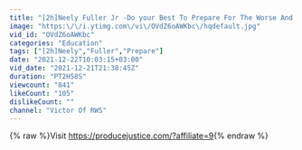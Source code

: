 ```yaml
---
title: "[2h]Neely Fuller Jr -Do your Best To Prepare For The Worse And Expect Much Worse - 21 Dec 2021"
image: "https:\/\/i.ytimg.com\/vi\/OVdZ6oAWKbc\/hqdefault.jpg"
vid_id: "OVdZ6oAWKbc"
categories: "Education"
tags: ["[2h]Neely","Fuller","Prepare"]
date: "2021-12-22T10:03:15+03:00"
vid_date: "2021-12-21T21:38:45Z"
duration: "PT2H58S"
viewcount: "841"
likeCount: "105"
dislikeCount: ""
channel: "Victor Of RWS"
---
```

{% raw %}Visit <a rel="nofollow" target="blank" href="https://producejustice.com/?affiliate=9">https://producejustice.com/?affiliate=9</a>{% endraw %}
